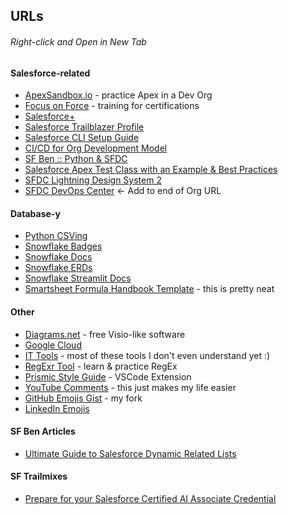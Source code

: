 ## URLs
###### Right-click and Open in New Tab

#### Salesforce-related
- [ApexSandbox.io](https://www.apexsandbox.io/) - practice Apex in a Dev Org
- [Focus on Force](https://focusonforce.com/) - training for certifications
- [Salesforce+](https://www.salesforce.com/plus/)
- [Salesforce Trailblazer Profile](https://www.salesforce.com/trailblazer/profile/)
- [Salesforce CLI Setup Guide](https://developer.salesforce.com/docs/atlas.en-us.sfdx_setup.meta/sfdx_setup/sfdx_setup_intro.htm)
- [CI/CD for Org Development Model](https://github.com/salto-io/salesforce-ci-cd-org-dev/tree/master)
- [SF Ben :: Python & SFDC](https://www.salesforceben.com/a-step-by-step-guide-to-salesforce-integration-with-python/)
- [Salesforce Apex Test Class with an Example & Best Practices](https://jayakrishnasfdc.wordpress.com/2021/01/02/salesforce-apex-test-class-with-an-example-annotations-best-practices-of-test-class/)
- [SFDC Lightning Design System 2](https://www.lightningdesignsystem.com/2e1ef8501/p/85bd85-lightning-design-system-2)
- [SFDC DevOps Center](/sf_devops/DevOpsCenter.app) <- Add to end of Org URL

#### Database-y
- [Python CSVing](https://docs.python.org/3/library/csv.html)
- [Snowflake Badges](https://ysa.snowflakeuniversity.com/)
- [Snowflake Docs](https://docs.snowflake.com/)
- [Snowflake ERDs](https://community.snowflake.com/s/article/How-To-Visualize-the-tables-relationship-in-Snowflake)
- [Snowflake Streamlit Docs](https://docs.streamlit.io/)
- [Smartsheet Formula Handbook Template](https://www.smartsheet.com/template-gallery/formula-handbook) - this is pretty neat

#### Other
- [Diagrams.net](https://app.diagrams.net/) - free Visio-like software
- [Google Cloud](https://console.cloud.google.com/)
- [IT Tools](https://it-tools.tech/) - most of these tools I don't even understand yet :)
- [RegExr Tool](https://regexr.com/) - learn & practice RegEx
- [Prismic Style Guide](https://prismic.io/glossary/style-guide) - VSCode Extension
- [YouTube Comments](https://myactivity.google.com/page?hl=en&page=youtube_comments&pli=1) - this just makes my life easier
- [GitHub Emojis Gist](https://gist.github.com/MPMc-Git/e8a444b30845753c65aab41fd824fbd2) - my fork
- [LinkedIn Emojis](https://www.linkedin.com/pulse/emojis-linkedin-full-list-including-special-george-oliveira/)

#### SF Ben Articles
- [Ultimate Guide to Salesforce Dynamic Related Lists](https://www.salesforceben.com/ultimate-guide-to-salesforce-dynamic-related-lists/?utm_source=linkedin&utm_medium=social&utm_content=413522124)

#### SF Trailmixes
- [Prepare for your Salesforce Certified AI Associate Credential](https://trailhead.salesforce.com/users/strailhead/trailmixes/prepare-for-your-salesforce-ai-associate-credential)
